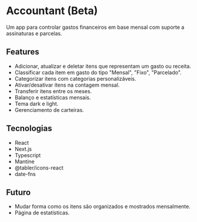 # Accountant (Beta)

Um app para controlar gastos financeiros em base mensal com suporte a assinaturas e parcelas.

## Features

- Adicionar, atualizar e deletar itens que representam um gasto ou receita.
- Classificar cada item em gasto do tipo "Mensal", "Fixo", "Parcelado".
- Categorizar itens com categorias personalizáveis.
- Ativar/desativar itens na contagem mensal.
- Transferir itens entre os meses.
- Balanço e estatísticas mensais.
- Tema dark e light.
- Gerenciamento de carteiras.

## Tecnologias

- React
- Next.js
- Typescript
- Mantine
- @tabler/icons-react
- date-fns

## Futuro

- Mudar forma como os itens são organizados e mostrados mensalmente.
- Página de estatísticas.
